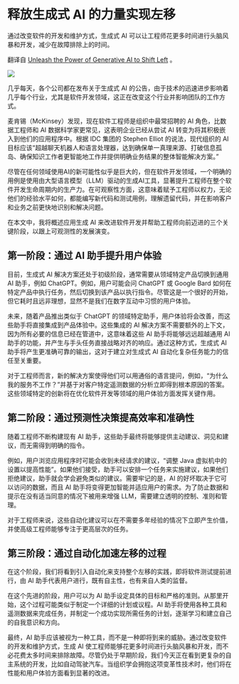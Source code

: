 # 释放生成式 AI 的力量实现左移

通过改变软件的开发和维护方式，生成式 AI 可以让工程师花更多时间进行头脑风暴和开发，减少在故障排除上的时间。

翻译自 [Unleash the Power of Generative AI to Shift Left](https://thenewstack.io/unleash-the-power-of-generative-ai-to-shift-left/) 。

![](https://cdn.thenewstack.io/media/2023/08/35c1b3f2-doberman-g54abeb707_1280-1024x681.jpg)

几乎每天，各个公司都在发布关于生成式 AI 的公告，由于技术的迅速进步影响着几乎每个行业，尤其是软件开发领域，这正在改变这个行业并影响团队的工作方式。

麦肯锡（McKinsey）发现，现在软件工程师是组织中最常招聘的 AI 角色，比数据工程师和 AI 数据科学家更常见，这表明企业已经从尝试 AI 转变为将其积极嵌入到他们的应用程序中。根据 IDC 集团的 Stephen Elliot 的说法，现代组织的 AI 目标应该“超越聊天机器人和语言处理器，达到确保单一真理来源、打破信息孤岛、确保知识工作者更智能地工作并提供明确业务结果的整体智能解决方案。”

尽管在任何领域使用AI的新可能性似乎是巨大的，但在软件开发领域，一个明确的用例是使用由大型语言模型（LLM）驱动的生成AI工具，显著提升工程师在整个软件开发生命周期内的生产力。在可观察性方面，这意味着赋予工程师以权力，无论他们的经验水平如何，都能编写新代码和测试用例，理解遗留代码，并在影响客户和业务之前更快地识别和解决问题。

在本文中，我将概述应用生成 AI 来改进软件开发并帮助工程师向前迈进的三个关键阶段，以跟上可观测性的发展演变。

## 第一阶段：通过 AI 助手提升用户体验

目前，生成式 AI 解决方案还处于初级阶段，通常需要从领域特定产品切换到通用 AI 助手，例如 ChatGPT。例如，用户可能会问 ChatGPT 或 Google Bard 如何在特定产品中执行任务，然后切换到该产品以执行指令。尽管这是一个很好的开始，但它耗时且远非理想，显然不是我们在数字互动中习惯的用户体验。

未来，随着产品推出类似于 ChatGPT 的领域特定助手，用户体验将会改善，而这些助手将直接集成到产品体验中。这些集成的 AI 解决方案不需要额外的上下文，因为所有必要的信息已经在管道中，这意味着这些 AI 助手将能够远远超越通用 AI 助手的功能，并产生与手头任务直接战略对齐的响应。通过这种方式，生成式 AI 助手将产生更准确可靠的输出，这对于建立对生成式 AI 自动化复杂任务能力的信任至关重要。

对于工程师而言，新的解决方案使得他们可以用通俗的语言提问，例如，“为什么我的服务不工作？”并基于对客户特定遥测数据的分析立即得到根本原因的答案。这些领域特定的创新将在优化软件开发等领域的用户体验方面发挥关键作用。

## 第二阶段：通过预测性决策提高效率和准确性

随着工程师不断构建现有 AI 助手，这些助手最终将能够提供主动建议、洞见和建议，而无需得到明确的指令。

例如，用户浏览应用程序时可能会收到未经请求的建议，“调整 Java 虚拟机中的设置以提高性能”。如果他们接受，助手可以安排一个任务来实施建议，如果他们拒绝建议，助手就会学会避免类似的建议。需要牢记的是，AI 的好坏取决于它可以访问的数据，而且 AI 助手将变得更加智能并适应用户的需求。为了防止数据和提示在没有适当同意的情况下被用来增强 LLM，需要建立透明的控制、准则和管理。

对于工程师来说，这些自动化建议可以在不需要多年经验的情况下立即产生价值，并使高级工程师能够专注于更高层次的任务。

## 第三阶段：通过自动化加速左移的过程

在这个阶段，我们将看到引入自动化来支持整个左移的实践，即将软件测试提前进行，由 AI 助手代表用户进行，既有自主性，也有来自人类的监督。

在这个先进的阶段，用户可以为 AI 助手设定具体的目标和严格的准则。从那里开始，这个过程可能类似于制定一个详细的计划或议程。AI 助手将使用各种工具和遥测数据来完成任务，并制定一个成功实现所需任务的计划，逐渐学习和建立自己的自我意识和方向。

最终，AI 助手应该被视为一种工具，而不是一种即将到来的威胁。通过改变软件的开发和维护方式，生成 AI 使工程师能够花更多时间进行头脑风暴和开发，而不必花费太多时间来排除故障。尽管仍处于早期阶段，我们今天正在看到更复杂的自主系统的开发，比如自动驾驶汽车。当组织学会拥抱这项变革性技术时，他们将在性能和用户体验方面看到显著的改进。

